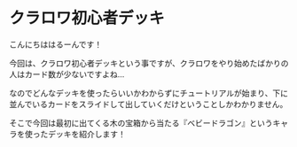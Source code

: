 # クラロワ初心者デッキ

こんにちははるーんです！

今回は、クラロワ初心者デッキという事ですが、クラロワをやり始めたばかりの人はカード数が少ないですよね…

なのでどんなデッキを使ったらいいかわからずにチュートリアルが始まり、下に並んでいるカードをスライドして出していくだけということしかわかりません。

そこで今回は最初に出てくる木の宝箱から当たる『ベビードラゴン』というキャラを使ったデッキを紹介します！

